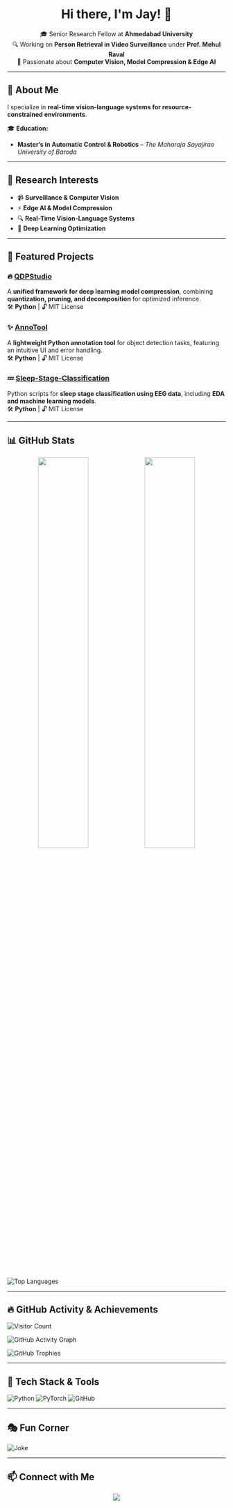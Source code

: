 <h1 align="center">Hi there, I'm Jay! 👋</h1>

<p align="center">
🎓 Senior Research Fellow at <b>Ahmedabad University</b> <br>
🔍 Working on <b>Person Retrieval in Video Surveillance</b> under <b>Prof. Mehul Raval</b> <br>
🤖 Passionate about <b>Computer Vision, Model Compression & Edge AI</b>  
</p>

---

## 🚀 **About Me**
I specialize in **real-time vision-language systems for resource-constrained environments**.  

🎓 **Education:**  
- **Master’s in Automatic Control & Robotics** – *The Maharaja Sayajirao University of Baroda*  

---

## 🔬 **Research Interests**
- 📹 **Surveillance & Computer Vision**
- ⚡ **Edge AI & Model Compression**
- 🔍 **Real-Time Vision-Language Systems**
- 🧠 **Deep Learning Optimization**

---

## 📌 **Featured Projects**
### 🔥 [QDPStudio](https://github.com/jaicdev/QDPStudio)  
A **unified framework for deep learning model compression**, combining **quantization, pruning, and decomposition** for optimized inference.  
🛠 **Python** | 🔓 MIT License  

### ✨ [AnnoTool](https://github.com/jaicdev/AnnoTool)  
A **lightweight Python annotation tool** for object detection tasks, featuring an intuitive UI and error handling.  
🛠 **Python** | 🔓 MIT License  

### 💤 [Sleep-Stage-Classification](https://github.com/jaicdev/Sleep-Stage-Classification)  
Python scripts for **sleep stage classification using EEG data**, including **EDA and machine learning models**.  
🛠 **Python** | 🔓 MIT License  

---

## 📊 **GitHub Stats**
<p align="center">
  <img src="https://github-readme-stats.vercel.app/api?username=jaicdev&show_icons=true&theme=radical" width="48%">
  <img src="https://github-readme-streak-stats.herokuapp.com/?user=jaicdev&theme=radical" width="48%">
</p>

![Top Languages](https://github-readme-stats.vercel.app/api/top-langs/?username=jaicdev&langs_count=6&layout=compact&theme=radical)

---

## 🔥 **GitHub Activity & Achievements**
![Visitor Count](https://komarev.com/ghpvc/?username=jaicdev&color=blue)

![GitHub Activity Graph](https://github-readme-activity-graph.vercel.app/graph?username=jaicdev&theme=react)

![GitHub Trophies](https://github-profile-trophy.vercel.app/?username=jaicdev&theme=radical)

---

## 🔧 **Tech Stack & Tools**
![Python](https://img.shields.io/badge/Python-3776AB?style=for-the-badge&logo=python&logoColor=white)
![PyTorch](https://img.shields.io/badge/PyTorch-EE4C2C?style=for-the-badge&logo=pytorch&logoColor=white)
![GitHub](https://img.shields.io/badge/GitHub-100000?style=for-the-badge&logo=github&logoColor=white)

---

## 🎭 **Fun Corner**
![Joke](https://readme-jokes.vercel.app/api?theme=radical)

---

## 📫 **Connect with Me**
<p align="center">
  <a href="mailto:jay.chaudhari@ahduni.edu.in">
    <img src="https://img.shields.io/badge/Email-D14836?style=for-the-badge&logo=gmail&logoColor=white">
  </a>
</p>
